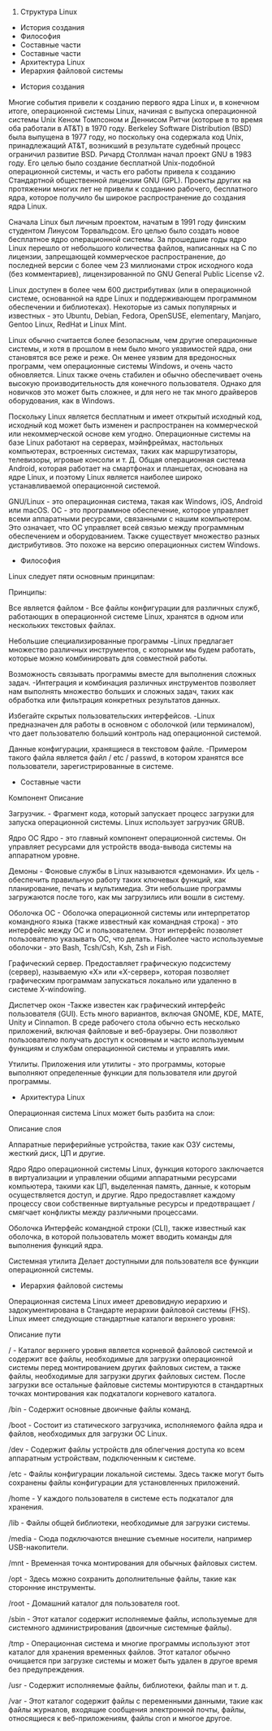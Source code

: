 1. Структура Linux

* История создания
* Философия
* Составные части
* Составные части
* Архитектура Linux
* Иерархия файловой системы


- История создания

Многие события привели к созданию первого ядра Linux и, в конечном итоге, операционной системы Linux, начиная с выпуска операционной системы Unix Кеном Томпсоном и Деннисом Ритчи (которые в то время оба работали в AT&T) в 1970 году. Berkeley Software Distribution (BSD) была выпущена в 1977 году, но поскольку она содержала код Unix, принадлежащий AT&T, возникший в результате судебный процесс ограничил развитие BSD. Ричард Столлман начал проект GNU в 1983 году. Его целью было создание бесплатной Unix-подобной операционной системы, и часть его работы привела к созданию Стандартной общественной лицензии GNU (GPL). Проекты других на протяжении многих лет не привели к созданию рабочего, бесплатного ядра, которое получило бы широкое распространение до создания ядра Linux.

Сначала Linux был личным проектом, начатым в 1991 году финским студентом Линусом Торвальдсом. Его целью было создать новое бесплатное ядро операционной системы. За прошедшие годы ядро Linux перешло от небольшого количества файлов, написанных на C по лицензии, запрещающей коммерческое распространение, до последней версии с более чем 23 миллионами строк исходного кода (без комментариев), лицензированной по GNU General Public License v2.

Linux доступен в более чем 600 дистрибутивах (или в операционной системе, основанной на ядре Linux и поддерживающем программном обеспечении и библиотеках). Некоторые из самых популярных и известных - это Ubuntu, Debian, Fedora, OpenSUSE, elementary, Manjaro, Gentoo Linux, RedHat и Linux Mint.

Linux обычно считается более безопасным, чем другие операционные системы, и хотя в прошлом в нем было много уязвимостей ядра, они становятся все реже и реже. Он менее уязвим для вредоносных программ, чем операционные системы Windows, и очень часто обновляется. Linux также очень стабилен и обычно обеспечивает очень высокую производительность для конечного пользователя. Однако для новичков это может быть сложнее, и для него не так много драйверов оборудования, как в Windows.

Поскольку Linux является бесплатным и имеет открытый исходный код, исходный код может быть изменен и распространен на коммерческой или некоммерческой основе кем угодно. Операционные системы на базе Linux работают на серверах, мэйнфреймах, настольных компьютерах, встроенных системах, таких как маршрутизаторы, телевизоры, игровые консоли и т. Д. Общая операционная система Android, которая работает на смартфонах и планшетах, основана на ядре Linux, и поэтому Linux является наиболее широко устанавливаемой операционной системой.

GNU/Linux - это операционная система, такая как Windows, iOS, Android или macOS. ОС - это программное обеспечение, которое управляет всеми аппаратными ресурсами, связанными с нашим компьютером. Это означает, что ОС управляет всей связью между программным обеспечением и оборудованием. Также существует множество разных дистрибутивов. Это похоже на версию операционных систем Windows.


- Философия

Linux следует пяти основным принципам:

Принципы:

Все является файлом - Все файлы конфигурации для различных служб, работающих в операционной системе Linux, хранятся в одном или нескольких текстовых файлах.

Небольшие специализированные программы -Linux предлагает множество различных инструментов, с которыми мы будем работать, которые можно комбинировать для совместной работы.

Возможность связывать программы вместе для выполнения сложных задач. -Интеграция и комбинация различных инструментов позволяет нам выполнять множество больших и сложных задач, таких как обработка или фильтрация конкретных результатов данных.

Избегайте скрытых пользовательских интерфейсов. -Linux предназначен для работы в основном с оболочкой (или терминалом), что дает пользователю больший контроль над операционной системой.

Данные конфигурации, хранящиеся в текстовом файле. -Примером такого файла является файл / etc / passwd, в котором хранятся все пользователи, зарегистрированные в системе.


- Составные части

Компонент Описание

Загрузчик. - Фрагмент кода, который запускает процесс загрузки для запуска операционной системы. Linux использует загрузчик GRUB.

Ядро ОС Ядро - это главный компонент операционной системы. Он управляет ресурсами для устройств ввода-вывода системы на аппаратном уровне.

Демоны - Фоновые службы в Linux называются «демонами». Их цель - обеспечить правильную работу таких ключевых функций, как планирование, печать и мультимедиа. Эти небольшие программы загружаются после того, как мы загрузились или вошли в систему.

Оболочка ОС - Оболочка операционной системы или интерпретатор командного языка (также известный как командная строка) - это интерфейс между ОС и пользователем. Этот интерфейс позволяет пользователю указывать ОС, что делать. Наиболее часто используемые оболочки - это Bash, Tcsh/Csh, Ksh, Zsh и Fish.

Графический сервер. Предоставляет графическую подсистему (сервер), называемую «X» или «X-сервер», которая позволяет графическим программам запускаться локально или удаленно в системе X-windowing.

Диспетчер окон -Также известен как графический интерфейс пользователя (GUI). Есть много вариантов, включая GNOME, KDE, MATE, Unity и Cinnamon. В среде рабочего стола обычно есть несколько приложений, включая файловые и веб-браузеры. Они позволяют пользователю получать доступ к основным и часто используемым функциям и службам операционной системы и управлять ими.

Утилиты. Приложения или утилиты - это программы, которые выполняют определенные функции для пользователя или другой программы.


- Архитектура Linux

Операционная система Linux может быть разбита на слои:

Описание слоя

Аппаратные периферийные устройства, такие как ОЗУ системы, жесткий диск, ЦП и другие.

Ядро Ядро операционной системы Linux, функция которого заключается в виртуализации и управлении общими аппаратными ресурсами компьютера, такими как ЦП, выделенная память, данные, к которым осуществляется доступ, и другие. Ядро предоставляет каждому процессу свои собственные виртуальные ресурсы и предотвращает / смягчает конфликты между различными процессами.

Оболочка Интерфейс командной строки (CLI), также известный как оболочка, в которой пользователь может вводить команды для выполнения функций ядра.

Системная утилита Делает доступными для пользователя все функции операционной системы.


- Иерархия файловой системы

Операционная система Linux имеет древовидную иерархию и задокументирована в Стандарте иерархии файловой системы (FHS). Linux имеет следующие стандартные каталоги верхнего уровня:

Описание пути

/ - Каталог верхнего уровня является корневой файловой системой и содержит все файлы, необходимые для загрузки операционной системы перед монтированием других файловых систем, а также файлы, необходимые для загрузки других файловых систем. После загрузки все остальные файловые системы монтируются в стандартных точках монтирования как подкаталоги корневого каталога.

/bin - Содержит основные двоичные файлы команд.

/boot - Состоит из статического загрузчика, исполняемого файла ядра и файлов, необходимых для загрузки ОС Linux.

/dev - Содержит файлы устройств для облегчения доступа ко всем аппаратным устройствам, подключенным к системе.

/etc - Файлы конфигурации локальной системы. Здесь также могут быть сохранены файлы конфигурации для установленных приложений.

/home - У каждого пользователя в системе есть подкаталог для хранения.

/lib - Файлы общей библиотеки, необходимые для загрузки системы.

/media - Сюда подключаются внешние съемные носители, например USB-накопители.

/mnt - Временная точка монтирования для обычных файловых систем.

/opt - Здесь можно сохранить дополнительные файлы, такие как сторонние инструменты.

/root - Домашний каталог для пользователя root.

/sbin - Этот каталог содержит исполняемые файлы, используемые для системного администрирования (двоичные системные файлы).

/tmp - Операционная система и многие программы используют этот каталог для хранения временных файлов. Этот каталог обычно очищается при загрузке системы и может быть удален в другое время без предупреждения.

/usr - Содержит исполняемые файлы, библиотеки, файлы man и т. д.

/var - Этот каталог содержит файлы с переменными данными, такие как файлы журналов, входящие сообщения электронной почты, файлы, относящиеся к веб-приложениям, файлы cron и многое другое.
